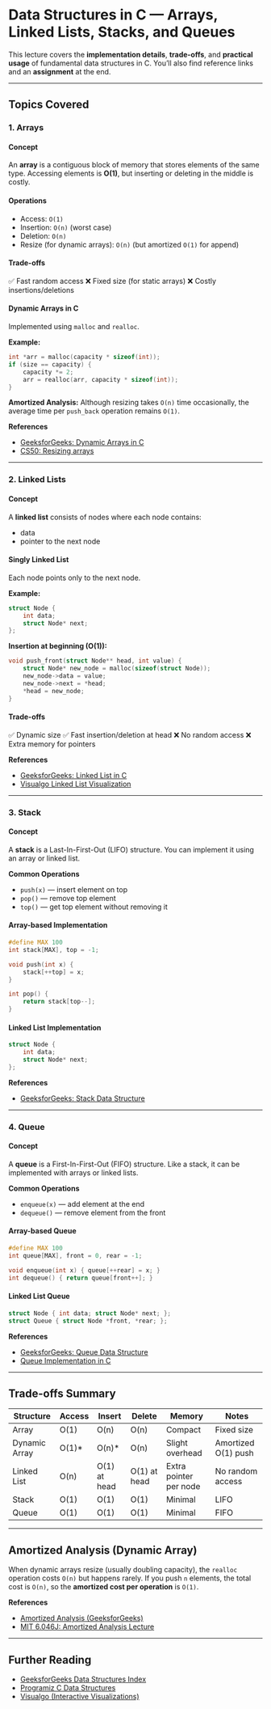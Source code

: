 # Data Structures in C — Arrays, Linked Lists, Stacks, and Queues

This lecture covers the **implementation details**, **trade-offs**, and **practical usage** of fundamental data structures in C.
You’ll also find reference links and an **assignment** at the end.

---

## Topics Covered

### 1. Arrays

#### Concept

An **array** is a contiguous block of memory that stores elements of the same type.
Accessing elements is **O(1)**, but inserting or deleting in the middle is costly.

#### Operations

* Access: `O(1)`
* Insertion: `O(n)` (worst case)
* Deletion: `O(n)`
* Resize (for dynamic arrays): `O(n)` (but amortized `O(1)` for append)

#### Trade-offs

✅ Fast random access
❌ Fixed size (for static arrays)
❌ Costly insertions/deletions

#### Dynamic Arrays in C

Implemented using `malloc` and `realloc`.

**Example:**

```c
int *arr = malloc(capacity * sizeof(int));
if (size == capacity) {
    capacity *= 2;
    arr = realloc(arr, capacity * sizeof(int));
}
```

**Amortized Analysis:**
Although resizing takes `O(n)` time occasionally, the average time per `push_back` operation remains `O(1)`.

**References**

* [GeeksforGeeks: Dynamic Arrays in C](https://www.geeksforgeeks.org/dynamic-array-in-c/)
* [CS50: Resizing arrays](https://cs50.harvard.edu/x/2022/notes/5/#resizing-arrays)

---

### 2. Linked Lists

#### Concept

A **linked list** consists of nodes where each node contains:

* data
* pointer to the next node

#### Singly Linked List

Each node points only to the next node.

**Example:**

```c
struct Node {
    int data;
    struct Node* next;
};
```

**Insertion at beginning (O(1)):**

```c
void push_front(struct Node** head, int value) {
    struct Node* new_node = malloc(sizeof(struct Node));
    new_node->data = value;
    new_node->next = *head;
    *head = new_node;
}
```

#### Trade-offs

✅ Dynamic size
✅ Fast insertion/deletion at head
❌ No random access
❌ Extra memory for pointers

**References**

* [GeeksforGeeks: Linked List in C](https://www.geeksforgeeks.org/dsa/what-is-linked-list/)
* [Visualgo Linked List Visualization](https://visualgo.net/en/list)

---

### 3. Stack

#### Concept

A **stack** is a Last-In-First-Out (LIFO) structure.
You can implement it using an array or linked list.

**Common Operations**

* `push(x)` — insert element on top
* `pop()` — remove top element
* `top()` — get top element without removing it

#### Array-based Implementation

```c
#define MAX 100
int stack[MAX], top = -1;

void push(int x) {
    stack[++top] = x;
}

int pop() {
    return stack[top--];
}
```

#### Linked List Implementation

```c
struct Node {
    int data;
    struct Node* next;
};
```

**References**

* [GeeksforGeeks: Stack Data Structure](https://www.geeksforgeeks.org/dsa/stack-data-structure/)

---

### 4. Queue

#### Concept

A **queue** is a First-In-First-Out (FIFO) structure.
Like a stack, it can be implemented with arrays or linked lists.

**Common Operations**

* `enqueue(x)` — add element at the end
* `dequeue()` — remove element from the front

#### Array-based Queue

```c
#define MAX 100
int queue[MAX], front = 0, rear = -1;

void enqueue(int x) { queue[++rear] = x; }
int dequeue() { return queue[front++]; }
```

#### Linked List Queue

```c
struct Node { int data; struct Node* next; };
struct Queue { struct Node *front, *rear; };
```

**References**

* [GeeksforGeeks: Queue Data Structure](https://www.geeksforgeeks.org/dsa/queue-data-structure/)
* [Queue Implementation in C](https://www.geeksforgeeks.org/dsa/introduction-and-array-implementation-of-queue/)

---

## Trade-offs Summary

| Structure     | Access | Insert       | Delete       | Memory                 | Notes               |
| ------------- | ------ | ------------ | ------------ | ---------------------- | ------------------- |
| Array         | O(1)   | O(n)         | O(n)         | Compact                | Fixed size          |
| Dynamic Array | O(1)*  | O(n)*        | O(n)         | Slight overhead        | Amortized O(1) push |
| Linked List   | O(n)   | O(1) at head | O(1) at head | Extra pointer per node | No random access    |
| Stack         | O(1)   | O(1)         | O(1)         | Minimal                | LIFO                |
| Queue         | O(1)   | O(1)         | O(1)         | Minimal                | FIFO                |

---

## Amortized Analysis (Dynamic Array)

When dynamic arrays resize (usually doubling capacity), the `realloc` operation costs `O(n)` but happens rarely.
If you push `n` elements, the total cost is `O(n)`, so the **amortized cost per operation** is `O(1)`.

**References**

* [Amortized Analysis (GeeksforGeeks)](https://www.geeksforgeeks.org/analysis-algorithms-set-5-amortized-analysis-introduction/)
* [MIT 6.046J: Amortized Analysis Lecture](https://ocw.mit.edu/courses/electrical-engineering-and-computer-science/6-046j-design-and-analysis-of-algorithms-spring-2015/lecture-videos/lecture-7-amortized-analysis-union-find/)

---

## Further Reading

* [GeeksforGeeks Data Structures Index](https://www.geeksforgeeks.org/dsa/dsa-tutorial-learn-data-structures-and-algorithms/)
* [Programiz C Data Structures](https://www.programiz.com/dsa)
* [Visualgo (Interactive Visualizations)](https://visualgo.net/en)
